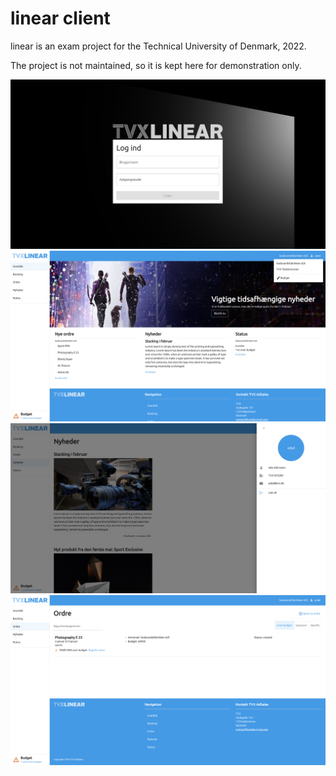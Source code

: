 # linear client

linear is an exam project for the Technical University of Denmark, 2022. 

The project is not maintained, so it is kept here for demonstration only.

![login](readme_resources/login.png)
![landing](readme_resources/landing.png)
![user](readme_resources/user.png)
![orders](readme_resources/orders.png)
